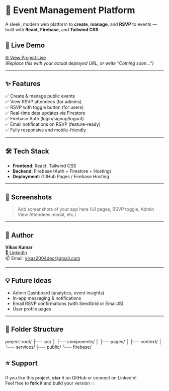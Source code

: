 # 🎉 Event Management Platform

A sleek, modern web platform to **create**, **manage**, and **RSVP** to events — built with **React**, **Firebase**, and **Tailwind CSS**.

## 🚀 Live Demo
[🌐 View Project Live](https://your-live-url.com)  
*(Replace this with your actual deployed URL, or write "Coming soon...")*

---

## ✨ Features

✅ Create & manage public events  
✅ View RSVP attendees (for admins)  
✅ RSVP with toggle button (for users)  
✅ Real-time data updates via Firestore  
✅ Firebase Auth (login/signup/logout)  
✅ Email notifications on RSVP (feature-ready)  
✅ Fully responsive and mobile-friendly  

---

## 🛠️ Tech Stack

- **Frontend**: React, Tailwind CSS  
- **Backend**: Firebase (Auth + Firestore + Hosting)  
- **Deployment**: GitHub Pages / Firebase Hosting  

---

## 📸 Screenshots

> Add screenshots of your app here (UI pages, RSVP toggle, Admin View Attendees modal, etc.)

---

## 👤 Author

**Vikas Kumar**  
🔗 [LinkedIn](https://www.linkedin.com/in/vikas-kumar-2004/)  
📫 Email: vikas2004dec@gmail.com

---

## 💡 Future Ideas

- Admin Dashboard (analytics, event insights)  
- In-app messaging & notifications  
- Email RSVP confirmations (with SendGrid or EmailJS)  
- User profile pages

---

## 📂 Folder Structure
project-root/
├── src/
│ ├── components/
│ ├── pages/
│ ├── context/
│ └── services/
├── public/
└── firebase/

## ⭐ Support

If you like this project, **star** it on GitHub or connect on LinkedIn!  
Feel free to **fork** it and build your version 💥
